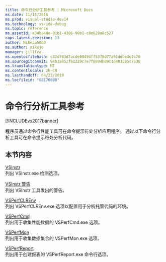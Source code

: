 ```yaml
---
title: 命令行分析工具参考 | Microsoft Docs
ms.date: 11/15/2016
ms.prod: visual-studio-dev14
ms.technology: vs-ide-debug
ms.topic: reference
ms.assetid: a34ba40e-01b1-4386-90b1-c8e628a8c527
caps.latest.revision: 13
author: MikeJo5000
ms.author: mikejo
manager: jillfra
ms.openlocfilehash: c32d703d7acde00494ff5378d77a61ddbe4e2c76
ms.sourcegitcommit: 94b3a052fb1229c7e7f8804b09c1d403385c7630
ms.translationtype: MT
ms.contentlocale: zh-CN
ms.lasthandoff: 04/23/2019
ms.locfileid: "68176608"
---
```

# <a name="command-line-profiling-tools-reference"></a>命令行分析工具参考
[!INCLUDE[vs2017banner](../includes/vs2017banner.md)]

程序员通过命令行性能工具可在命令提示符处分析应用程序。 通过以下命令行分析工具可在命令提示符处分析代码。  
  
## <a name="in-this-section"></a>本节内容  
 [VSInstr](../profiling/vsinstr.md)  
 列出 VSInstr.exe 检测选项。  
  
 [VSInstr 警告](../profiling/vsinstr-warnings.md)  
 列出 VSInstr 工具发出的警告。  
  
 [VSPerfCLREnv](../profiling/vsperfclrenv.md)  
 列出 VSPerfCLREnv.exe 选项以配置用于分析托管代码的环境。  
  
 [VSPerfCmd](../profiling/vsperfcmd.md)  
 列出用于收集性能数据的 VSPerfCmd.exe 选项。  
  
 [VSPerfMon](../profiling/vsperfmon.md)  
 列出用于收集数据集合的 VSPerfMon.exe 选项。  
  
 [VSPerfReport](../profiling/vsperfreport.md)  
 列出用于创建报表的 VSPerfReport.exe 命令行选项。
